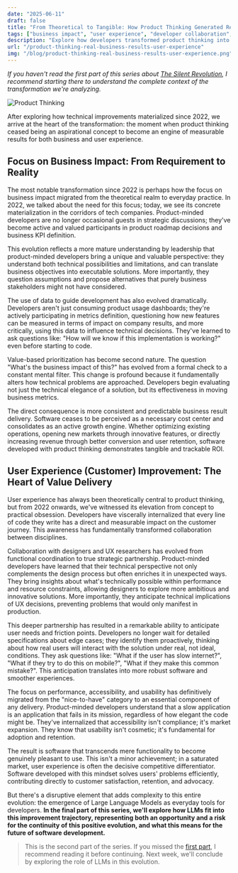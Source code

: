```yaml
---
date: "2025-06-11"
draft: false
title: "From Theoretical to Tangible: How Product Thinking Generated Real Business Results and Transformed User Experience"
tags: ["business impact", "user experience", "developer collaboration", "software ROI", "UX development"]
description: "Explore how developers transformed product thinking into tangible business results and user experience, evolving from theory to practice with measurable impact since 2022."
url: "/product-thinking-real-business-results-user-experience"
img: "/blog/product-thinking-real-business-results-user-experience.png"
---
```


*If you haven't read the first part of this series about [The Silent Revolution](/silent-revolution-product-minded-developers-software-delivery-2022), I recommend starting there to understand the complete context of the transformation we're analyzing.*

![Product Thinking](/blog/product-thinking-real-business-results-user-experience.png)

After exploring how technical improvements materialized since 2022, we arrive at the heart of the transformation: the moment when product thinking ceased being an aspirational concept to become an engine of measurable results for both business and user experience.

## Focus on Business Impact: From Requirement to Reality

The most notable transformation since 2022 is perhaps how the focus on business impact migrated from the theoretical realm to everyday practice. In 2022, we talked about the need for this focus; today, we see its concrete materialization in the corridors of tech companies. Product-minded developers are no longer occasional guests in strategic discussions; they've become active and valued participants in product roadmap decisions and business KPI definition.

This evolution reflects a more mature understanding by leadership that product-minded developers bring a unique and valuable perspective: they understand both technical possibilities and limitations, and can translate business objectives into executable solutions. More importantly, they question assumptions and propose alternatives that purely business stakeholders might not have considered.

The use of data to guide development has also evolved dramatically. Developers aren't just consuming product usage dashboards; they're actively participating in metrics definition, questioning how new features can be measured in terms of impact on company results, and more critically, using this data to influence technical decisions. They've learned to ask questions like: "How will we know if this implementation is working?" even before starting to code.

Value-based prioritization has become second nature. The question "What's the business impact of this?" has evolved from a formal check to a constant mental filter. This change is profound because it fundamentally alters how technical problems are approached. Developers begin evaluating not just the technical elegance of a solution, but its effectiveness in moving business metrics.

The direct consequence is more consistent and predictable business result delivery. Software ceases to be perceived as a necessary cost center and consolidates as an active growth engine. Whether optimizing existing operations, opening new markets through innovative features, or directly increasing revenue through better conversion and user retention, software developed with product thinking demonstrates tangible and trackable ROI.

## User Experience (Customer) Improvement: The Heart of Value Delivery

User experience has always been theoretically central to product thinking, but from 2022 onwards, we've witnessed its elevation from concept to practical obsession. Developers have viscerally internalized that every line of code they write has a direct and measurable impact on the customer journey. This awareness has fundamentally transformed collaboration between disciplines.

Collaboration with designers and UX researchers has evolved from functional coordination to true strategic partnership. Product-minded developers have learned that their technical perspective not only complements the design process but often enriches it in unexpected ways. They bring insights about what's technically possible within performance and resource constraints, allowing designers to explore more ambitious and innovative solutions. More importantly, they anticipate technical implications of UX decisions, preventing problems that would only manifest in production.

This deeper partnership has resulted in a remarkable ability to anticipate user needs and friction points. Developers no longer wait for detailed specifications about edge cases; they identify them proactively, thinking about how real users will interact with the solution under real, not ideal, conditions. They ask questions like: "What if the user has slow internet?", "What if they try to do this on mobile?", "What if they make this common mistake?". This anticipation translates into more robust software and smoother experiences.

The focus on performance, accessibility, and usability has definitively migrated from the "nice-to-have" category to an essential component of any delivery. Product-minded developers understand that a slow application is an application that fails in its mission, regardless of how elegant the code might be. They've internalized that accessibility isn't compliance; it's market expansion. They know that usability isn't cosmetic; it's fundamental for adoption and retention.

The result is software that transcends mere functionality to become genuinely pleasant to use. This isn't a minor achievement; in a saturated market, user experience is often the decisive competitive differentiator. Software developed with this mindset solves users' problems efficiently, contributing directly to customer satisfaction, retention, and advocacy.

But there's a disruptive element that adds complexity to this entire evolution: the emergence of Large Language Models as everyday tools for developers. **In the final part of this series, we'll explore how LLMs fit into this improvement trajectory, representing both an opportunity and a risk for the continuity of this positive evolution, and what this means for the future of software development.**

> This is the second part of the series. If you missed the [first part](/silent-revolution-product-minded-developers-software-delivery-2022), I recommend reading it before continuing. Next week, we'll conclude by exploring the role of LLMs in this evolution.
